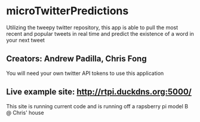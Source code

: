 # microTwitterPredictions
Utilizing the tweepy twitter repository, this app is able to pull the most recent and popular tweets in real time and predict the existence of a word in your next tweet

## Creators: Andrew Padilla, Chris Fong

You will need your own twitter API tokens to use this application

## Live example site: http://rtpi.duckdns.org:5000/

This site is running current code and is running off a rapsberry pi model B @ Chris' house
